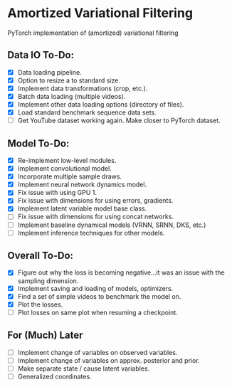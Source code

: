 # Amortized Variational Filtering
PyTorch implementation of (amortized) variational filtering

## Data IO To-Do:
- [x] Data loading pipeline.
- [x] Option to resize a to standard size.
- [x] Implement data transformations (crop, etc.).
- [x] Batch data loading (multiple videos).
- [x] Implement other data loading options (directory of files).
- [x] Load standard benchmark sequence data sets.
- [ ] Get YouTube dataset working again. Make closer to PyTorch dataset.

## Model To-Do:
- [x] Re-implement low-level modules.
- [x] Implement convolutional model.
- [x] Incorporate multiple sample draws.
- [x] Implement neural network dynamics model.
- [x] Fix issue with using GPU 1.
- [x] Fix issue with dimensions for using errors, gradients.
- [x] Implement latent variable model base class.
- [ ] Fix issue with dimensions for using concat networks.
- [ ] Implement baseline dynamical models (VRNN, SRNN, DKS, etc.)
- [ ] Implement inference techniques for other models.

## Overall To-Do:
- [x] Figure out why the loss is becoming negative...it was an issue with the sampling dimension.
- [x] Implement saving and loading of models, optimizers.
- [x] Find a set of simple videos to benchmark the model on.
- [x] Plot the losses.
- [ ] Plot losses on same plot when resuming a checkpoint.

## For (Much) Later
- [ ] Implement change of variables on observed variables.
- [ ] Implement change of variables on approx. posterior and prior.
- [ ] Make separate state / cause latent variables.
- [ ] Generalized coordinates.
